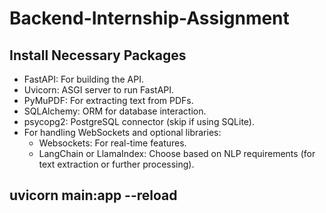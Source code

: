 # Backend-Internship-Assignment

## Install Necessary Packages
- FastAPI: For building the API.
- Uvicorn: ASGI server to run FastAPI.
- PyMuPDF: For extracting text from PDFs.
- SQLAlchemy: ORM for database interaction.
- psycopg2: PostgreSQL connector (skip if using SQLite).
- For handling WebSockets and optional libraries:
    - Websockets: For real-time features.
    - LangChain or LlamaIndex: Choose based on NLP requirements (for text extraction or further processing).

## uvicorn main:app --reload